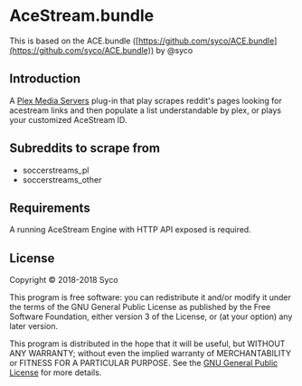# AceStream.bundle

This is based on the ACE.bundle ([https://github.com/syco/ACE.bundle](https://github.com/syco/ACE.bundle)) by @syco

## Introduction

A [Plex Media Servers](https://www.plex.tv/downloads) plug-in that play scrapes reddit's pages looking for acestream links and then populate a list understandable by plex, or plays your customized AceStream ID.

## Subreddits to scrape from

* soccerstreams_pl
* soccerstreams_other

## Requirements

A running AceStream Engine with HTTP API exposed is required.

## License

Copyright © 2018-2018 Syco

This program is free software: you can redistribute it and/or modify it under the terms of the GNU General Public License as published by the Free Software Foundation, either version 3 of the License, or (at your option) any later version.

This program is distributed in the hope that it will be useful, but WITHOUT ANY WARRANTY; without even the implied warranty of MERCHANTABILITY or FITNESS FOR A PARTICULAR PURPOSE. See the [GNU General Public License](http://www.gnu.org/copyleft/gpl.html) for more details.
